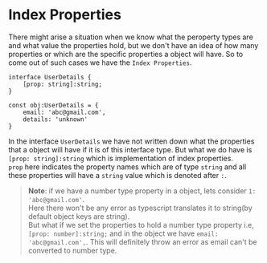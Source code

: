 # Index Properties

There might arise a situation when we know what the peroperty types are and what value the properties hold, but we don't have an idea of how many properties or which are the specific properties a object will have. So to come out of such cases we have the `Index Properties`.

```
interface UserDetails {
    [prop: string]:string;
}

const obj:UserDetails = {
    email: 'abc@gmail.com',
    details: 'unknown'
}
```
In the interface `UserDetails` we have not written down what the properties that a object will have if it is of this interface type. But what we do have is ` [prop: string]:string` which is implementation of index properties.<br>
`prop` here indicates the property names which are of type `string` and all these properties will have a `string` value which is denoted after `:`.

> **Note**: if we have a number type property in a object, lets consider `1: 'abc@gmail.com'`.<br> Here there won't be any error as typescript translates it to string(by default object keys are string).<br>
> But what if we set the properties to hold a number type property i.e, `[prop: number]:string;` and in the object we have `email: 'abc@gmail.com',`. This will definitely throw an error as email can't be converted to number type.